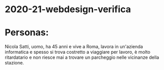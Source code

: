 # 2020-21-webdesign-verifica

# Personas:
Nicola Satti, uomo, ha 45 anni e vive a Roma, lavora in un'azienda informatica e spesso si trova costretto a viaggiare per lavoro, è molto ritardatario e non riesce mai a trovare un parcheggio nelle vicinanze della stazione.
